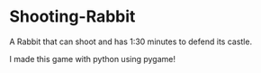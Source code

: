 # Shooting-Rabbit
A Rabbit that can shoot and has 1:30 minutes to defend its castle.

I made this game with python using pygame!
